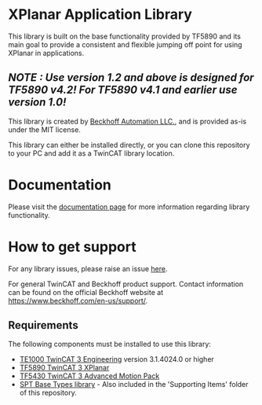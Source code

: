 # XPlanar Application Library
This library is built on the base functionality provided by TF5890 and its main goal to provide a consistent and flexible jumping off point for using XPlanar in applications.  

## ***NOTE : Use version 1.2 and above is designed for TF5890 v4.2! For TF5890 v4.1 and earlier use version 1.0!***

This library is created by [Beckhoff Automation LLC.](https://www.beckhoff.com/en-us/), and is provided as-is under the MIT license.

This library can either be installed directly, or you can clone this repository to your PC and add it as a TwinCAT library location.

# Documentation
Please visit the [documentation page](https://beckhoff-usa-community.github.io/XPlanarApplicationLibrary/) for more information regarding library functionality.

# How to get support
For any library issues, please raise an issue [here](https://github.com/Beckhoff-USA-Community/XPlanarApplicationLibrary/issues).

For general TwinCAT and Beckhoff product support. Contact information can be found on the official Beckhoff website at https://www.beckhoff.com/en-us/support/.

## Requirements

The following components must be installed to use this library:

- [TE1000 TwinCAT 3 Engineering](https://www.beckhoff.com/en-en/products/automation/twincat/te1xxx-twincat-3-engineering/te1000.html) version 3.1.4024.0 or higher
- [TF5890 TwinCAT 3 XPlanar](https://www.beckhoff.com/en-us/products/motion/xplanar-planar-motor-system/xplanar-software/tf5890.html)
- [TF5430 TwinCAT 3 Advanced Motion Pack](https://www.beckhoff.com/en-us/products/motion/xplanar-planar-motor-system/xplanar-software/tf5430.html)
- [SPT Base Types library](https://github.com/Beckhoff-USA-Community/SPT-Libraries) - Also included in the 'Supporting Items' folder of this repository.

